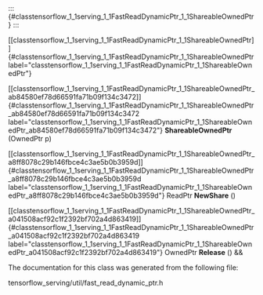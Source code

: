 ::: {#classtensorflow_1_1serving_1_1FastReadDynamicPtr_1_1ShareableOwnedPtr}
:::

[\[classtensorflow\_1\_1serving\_1\_1FastReadDynamicPtr\_1\_1ShareableOwnedPtr\]]{#classtensorflow_1_1serving_1_1FastReadDynamicPtr_1_1ShareableOwnedPtr
label="classtensorflow_1_1serving_1_1FastReadDynamicPtr_1_1ShareableOwnedPtr"}

[\[classtensorflow\_1\_1serving\_1\_1FastReadDynamicPtr\_1\_1ShareableOwnedPtr\_ab84580ef78d66591fa71b09f134c3472\]]{#classtensorflow_1_1serving_1_1FastReadDynamicPtr_1_1ShareableOwnedPtr_ab84580ef78d66591fa71b09f134c3472
label="classtensorflow_1_1serving_1_1FastReadDynamicPtr_1_1ShareableOwnedPtr_ab84580ef78d66591fa71b09f134c3472"}
**ShareableOwnedPtr** (OwnedPtr p)

[\[classtensorflow\_1\_1serving\_1\_1FastReadDynamicPtr\_1\_1ShareableOwnedPtr\_a8ff8078c29b146fbce4c3ae5b0b3959d\]]{#classtensorflow_1_1serving_1_1FastReadDynamicPtr_1_1ShareableOwnedPtr_a8ff8078c29b146fbce4c3ae5b0b3959d
label="classtensorflow_1_1serving_1_1FastReadDynamicPtr_1_1ShareableOwnedPtr_a8ff8078c29b146fbce4c3ae5b0b3959d"}
ReadPtr **NewShare** ()

[\[classtensorflow\_1\_1serving\_1\_1FastReadDynamicPtr\_1\_1ShareableOwnedPtr\_a041508acf92c1f2392bf702a4d863419\]]{#classtensorflow_1_1serving_1_1FastReadDynamicPtr_1_1ShareableOwnedPtr_a041508acf92c1f2392bf702a4d863419
label="classtensorflow_1_1serving_1_1FastReadDynamicPtr_1_1ShareableOwnedPtr_a041508acf92c1f2392bf702a4d863419"}
OwnedPtr **Release** () &&

The documentation for this class was generated from the following file:

tensorflow\_serving/util/fast\_read\_dynamic\_ptr.h
